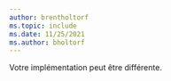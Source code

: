 ```yaml
---
author: brentholtorf
ms.topic: include
ms.date: 11/25/2021
ms.author: bholtorf
---
```

Votre implémentation peut être différente.  
